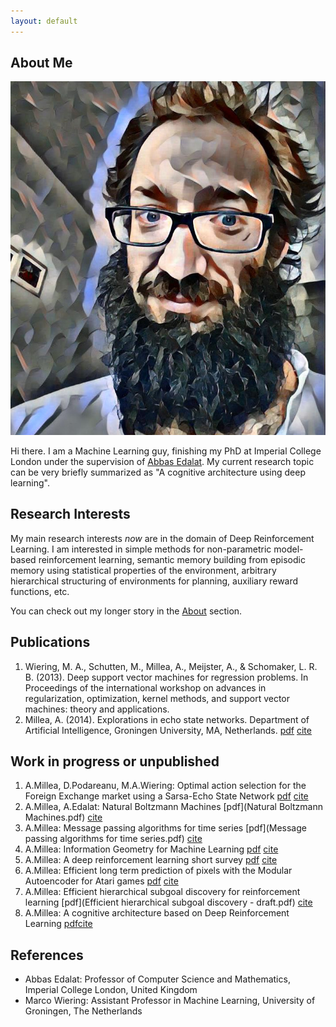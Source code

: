 ```yaml
---
layout: default
---
```


## About Me

<img class="profile-picture" src="me_scaled.jpg">

Hi there. 
I am a Machine Learning guy, finishing my PhD at Imperial College London under the supervision of [Abbas Edalat](https://www.doc.ic.ac.uk/~ae/). My current research topic can be very briefly summarized as "A cognitive architecture using deep learning".

## Research Interests
My main research interests *now* are in the domain of Deep Reinforcement Learning. I am interested in simple methods for non-parametric model-based reinforcement learning, semantic memory building from episodic memory using statistical properties of the environment, arbitrary hierarchical structuring of environments for planning, auxiliary reward functions, etc.

You can check out my longer story in the [About](/home/about) section.

## Publications

1. Wiering, M. A., Schutten, M., Millea, A., Meijster, A., & Schomaker, L. R. B. (2013). Deep support vector machines for regression problems. In Proceedings of the international workshop on advances in regularization, optimization, kernel methods, and support vector machines: theory and applications. 
2. Millea, A. (2014). Explorations in echo state networks. Department of Artificial Intelligence, Groningen University, MA, Netherlands. [pdf](Thesis_Adrian_Millea.pdf) [cite](msc.bib)

## Work in progress or unpublished 
1. A.Millea, D.Podareanu, M.A.Wiering: Optimal action selection for the
Foreign Exchange market using a Sarsa-Echo State Network [pdf](rl_esn.pdf) [cite](sarsa_esn.bib)
2. A.Millea, A.Edalat: Natural Boltzmann Machines [pdf](Natural Boltzmann Machines.pdf) [cite](nbm.bib)
3. A.Millea: Message passing algorithms for time series [pdf](Message passing algorithms for time series.pdf) [cite](mp.bib)
4. A.Millea: Information Geometry for Machine Learning [pdf](IG.pdf) [cite](ig.bib)
5. A.Millea: A deep reinforcement learning short survey [pdf](DRL_survey_v2.pdf) [cite](drl.bib)
6. A.Millea: Efficient long term prediction of pixels with the Modular
Autoencoder for Atari games [pdf](MAEv2.pdf) [cite](mae.bib)
7. A.Millea: Efficient hierarchical subgoal discovery for reinforcement learning [pdf](Efficient hierarchical subgoal discovery - draft.pdf) [cite](subgoal.bib)
8. A.Millea: A cognitive architecture based on Deep Reinforcement Learning [pdf](early_alpha.pdf)[cite](cogarch.bib)

## References

* Abbas Edalat: Professor of Computer Science and Mathematics, Imperial College London, United Kingdom
* Marco Wiering: Assistant Professor in Machine Learning, University of Groningen, The Netherlands
